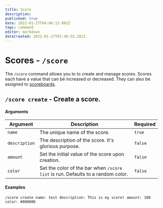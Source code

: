 ```yaml
---
title: Score
description: 
published: true
date: 2022-01-27T04:04:13.091Z
tags: command
editor: markdown
dateCreated: 2022-01-27T03:40:55.281Z
---
```


# Scores - `/score`

The `/score` command allows you to to create and manage scores. Scores each have a value that can be increased or decreased. They can also be assigned to [scoreboards](/commands/scoreboards).

## `/score create` - Create a score.

#### Arguments

| Argument | Description | Required |
|----------|-------------|----------|
| `name` | The unique name of the score. | `true` |
| `description` | The description of the score. It's glorious purpose. | `false` |
| `amount` | Set the initial value of the score upon creation. | `false` |
| `color` | Set the color of the bar when `/score list` is run. Defaults to a random color. | `false` |

#### Examples

```
/score create name: test description: This is my score! amount: 100 color: #000000
```


